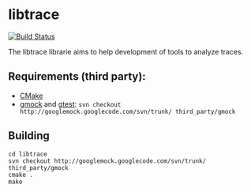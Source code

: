 # libtrace

[![Build Status](https://travis-ci.org/TracingTools/libtrace.png?branch=master)](https://travis-ci.org/TracingTools/libtrace)

The libtrace librarie aims to help development of tools to analyze traces.


## Requirements (third party):

* [CMake](http://www.cmake.org/)
* [gmock](https://code.google.com/p/googlemock/) and [gtest](https://code.google.com/p/googletest/):
  ``svn checkout http://googlemock.googlecode.com/svn/trunk/ third_party/gmock``

## Building

```
cd libtrace
svn checkout http://googlemock.googlecode.com/svn/trunk/ third_party/gmock
cmake .
make
```

